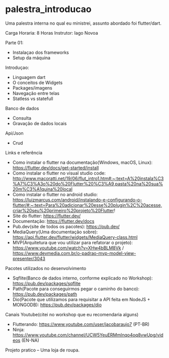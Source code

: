 # palestra_introducao

Uma palestra interna no qual eu ministrei, assunto abordado foi flutter/dart.

Carga Horaria: 8 Horas
Instrutor: Iago Novoa

Parte 01:
- Instalaçao dos frameworks
- Setup da máquina

Introduçao:
- Linguagem dart
- O conceitos de Widgets
- Packages/imagens
- Navegação entre telas
- Statless vs statefull

Banco de dados
- Consulta
- Gravação de dados locais

Api/Json
- Crud

Links e referência
- Como instalar o flutter na documentação(Windows, macOS, Linux): https://flutter.dev/docs/get-started/install
- Como instalar o flutter no visual studio code: http://www.macoratti.net/19/06/flut_intro1.htm#:~:text=A%20instala%C3%A7%C3%A3o%20do%20Flutter%20%C3%A9,pasta%20na%20sua%20m%C3%A1quina%20local
- Como instalar o flutter no android studio: https://luizmarcus.com/android/instalando-e-configurando-o-flutter/#:~:text=Para%20adicionar%20esse%20plugin%2C%20acesse,criar%20seu%20primeiro%20projeto%20Flutter! 
- Site do flutter: https://flutter.dev/
- Documentação: https://flutter.dev/docs
- Pub.dev(site de todos os pacotes): https://pub.dev/
- MediaQuery(Uma documentação sobre): https://api.flutter.dev/flutter/widgets/MediaQuery-class.html
- MVP(Arquitetura que vou utilizar para refatorar o projeto): https://www.youtube.com/watch?v=XHw4bBLM8Vk / https://www.devmedia.com.br/o-padrao-mvp-model-view-presenter/3043


Pacotes utilizados no desenvolvimento
- Sqflite(Banco de dados interno, conforme explicado no Workshop): https://pub.dev/packages/sqflite
- Path(Pacote para conseguirmos pegar o caminho do banco): https://pub.dev/packages/path
- Dio(Pacote que utilizamos para requisitar a API feita em NodeJS + MONGODB): https://pub.dev/packages/dio

Canais Youtube(citei no workshop que eu recomendaria alguns)
 - Flutterando: https://www.youtube.com/user/jacobaraujo7 (PT-BR)
 - Ninja: https://www.youtube.com/channel/UCW5YeuERMmlnqo4oq8vwUpg/videos (EN-NA)
 


Projeto pratico – Uma loja de roupa.


